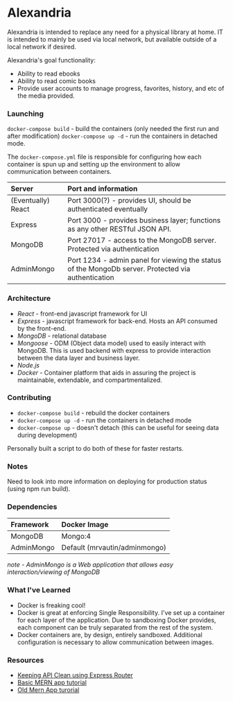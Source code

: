 # Alexandria

Alexandria is intended to replace any need for a physical library at home. IT is intended to mainly be used via local network, but available outside of a local network if desired. 

Alexandria's goal functionality:

* Ability to read ebooks
* Ability to read comic books
* Provide user accounts to manage progress, favorites, history, and etc of the media provided.

### Launching
`docker-compose build` - build the containers (only needed the first run and after modification)
`docker-compose up -d` - run the containers in detached mode.

The `docker-compose.yml` file is responsible for configuring how each container is spun up and setting up the environment to allow communication between containers.

| Server | Port and information |
|:---|:----|
| (Eventually) React | Port 3000(?) - provides UI, should be authenticated eventually |
| Express | Port 3000 - provides business layer; functions as any other RESTful JSON API. |
| MongoDB | Port 27017 - access to the MongoDB server. Protected via authentication |
| AdminMongo | Port 1234 - admin panel for viewing the status of the MongoDb server. Protected via authentication |

### Architecture

* *React* - front-end javascript framework for UI
* *Express* - javascript framework for back-end. Hosts an API consumed by the front-end.
* *MongoDB* - relational database
* *Mongoose* - ODM (Object data model) used to easily interact with MongoDB. This is used backend with express to provide interaction between the data layer and business layer.
* *Node.js*
* *Docker* - Container platform that aids in assuring the project is maintainable, extendable, and compartmentalized.

### Contributing

* `docker-compose build` - rebuild the docker containers
* `docker-compose up -d` - run the containers in detached mode
* `docker-compose up` - doesn't detach (this can be useful for seeing data during development)

Personally built a script to do both of these for faster restarts.

### Notes

Need to look into more information on deploying for production status (using npm run build).

### Dependencies

| Framework | Docker Image |
|:-----|:----|
| MongoDB | Mongo:4 |
| AdminMongo | Default (mrvautin/adminmongo) |

*note - AdminMongo is a Web application that allows easy interaction/viewing of MongoDB*


### What I've Learned

* Docker is freaking cool!
* Docker is great at enforcing Single Responsibility. I've set up a container for each layer of the application. Due to sandboxing Docker provides, each component can be truly separated from the rest of the system.
* Docker containers are, by design, entirely sandboxed. Additional configuration is necessary to allow communication between images.

### Resources

* [Keeping API Clean using Express Router](https://scotch.io/tutorials/keeping-api-routing-clean-using-express-routers)
* [Basic MERN app tutorial](https://scotch.io/@deityhub/getting-started-with-the-mern-stack#toc-node-server-setup)
* [Old Mern App turorial](https://blog.cloudboost.io/creating-your-first-mern-stack-application-b6604d12e4d3)
